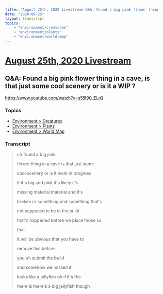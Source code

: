 ```yaml
---
title: "August 25th, 2020 Livestream Q&A: Found a big pink flower thing in a cave, is that just some cool scenery or is it a WIP ?"
date: "2020-08-25"
layout: transcript
topics:
    - "environment/creatures"
    - "environment/plants"
    - "environment/world-map"
---
```

# [August 25th, 2020 Livestream](../2020-08-25.md)
## Q&A: Found a big pink flower thing in a cave, is that just some cool scenery or is it a WIP ?
https://www.youtube.com/watch?v=s55I90_ELrQ

### Topics
* [Environment > Creatures](../topics/environment/creatures.md)
* [Environment > Plants](../topics/environment/plants.md)
* [Environment > World Map](../topics/environment/world-map.md)

### Transcript

> uh found a big pink
>
> flower thing in a cave is that just some
>
> cool scenery or is it work in progress
>
> if it's big and pink it's likely it's
>
> missing material material and it's
>
> broken or something and something that's
>
> not supposed to be in the build
>
> that's happened before we place those so
>
> that
>
> it will be obvious that you have to
>
> remove this before
>
> you uh submit the build
>
> and somehow we missed it
>
> looks like a jellyfish oh if it's the
>
> there is there's a big jellyfish though
